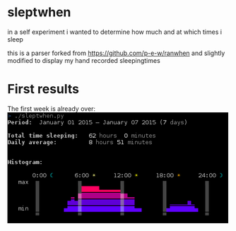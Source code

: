 # sleptwhen
in a self experiment i wanted to determine how much and at which times i sleep

this is a parser forked from https://github.com/p-e-w/ranwhen and slightly modified to display my hand recorded sleepingtimes

# First results

The first week is already over:
![Screenshot](Screenshot.png?raw=true)
